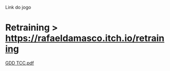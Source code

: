 Link do jogo
# Retraining > https://rafaeldamasco.itch.io/retraining

[GDD TCC.pdf](https://github.com/RafaelDamasco/Retraining/files/8307796/GDD.TCC.pdf)
